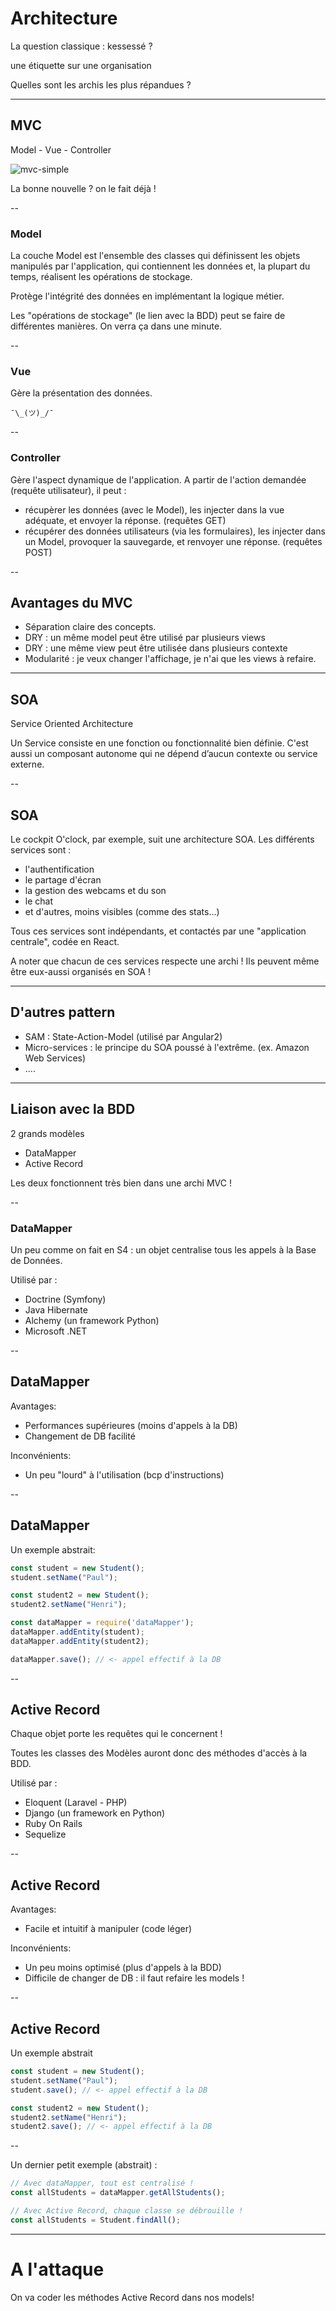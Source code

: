 # Architecture

La question classique : kessessé ?
<p class="fragment">une étiquette sur une organisation</p>
<p class="fragment">Quelles sont les archis les plus répandues ?</p>

---

## MVC

Model - Vue - Controller

![mvc-simple](/slides/s5/mvc-simple.png)

<p class="fragment">La bonne nouvelle ? on le fait déjà !</p>

-- 

### Model

La couche Model est l'ensemble des classes qui définissent les objets manipulés par l'application, qui contiennent les données et, la plupart du temps, réalisent les opérations de stockage.

Protège l'intégrité des données en implémentant la logique métier.

<p class="fragment">Les "opérations de stockage" (le lien avec la BDD) peut se faire de différentes manières. On verra ça dans une minute.</p>

--

### Vue

Gère la présentation des données. 

`¯\_(ツ)_/¯`

--

### Controller

Gère l'aspect dynamique de l'application.
A partir de l'action demandée (requête utilisateur), il peut :
- récupèrer les données (avec le Model), les injecter dans la vue adéquate, et envoyer la réponse. (requêtes GET)
- récupérer des données utilisateurs (via les formulaires), les injecter dans un Model, provoquer la sauvegarde, et renvoyer une réponse. (requêtes POST)

--

## Avantages du MVC

<ul>
<li class="fragment">Séparation claire des concepts.</li>
<li class="fragment">DRY : un même model peut être utilisé par plusieurs views</li>
<li class="fragment">DRY : une même view peut être utilisée dans plusieurs contexte</li>
<li class="fragment">Modularité : je veux changer l'affichage, je n'ai que les views à refaire.</li>
</ul>


---

## SOA

Service Oriented Architecture

<p class="fragment">Un Service consiste en une fonction ou fonctionnalité bien définie. C'est aussi un composant autonome qui ne dépend d’aucun contexte ou service externe.</p>

--

## SOA

Le cockpit O'clock, par exemple, suit une architecture SOA. Les différents services sont : 
- l'authentification
- le partage d'écran
- la gestion des webcams et du son
- le chat
- et d'autres, moins visibles (comme des stats...)

Tous ces services sont indépendants, et contactés par une "application centrale", codée en React.

<p class="fragment">A noter que chacun de ces services respecte une archi ! Ils peuvent même être eux-aussi organisés en SOA !</p>

---

## D'autres pattern

- SAM : State-Action-Model (utilisé par Angular2)
- Micro-services : le principe du SOA poussé à l'extrême. (ex. Amazon Web Services)
- ....


---

## Liaison avec la BDD

2 grands modèles 
- DataMapper
- Active Record

<p class="fragment">Les deux fonctionnent très bien dans une archi MVC !</p>

--

### DataMapper

Un peu comme on fait en S4 : un objet centralise tous les appels à la Base de Données.

Utilisé par : 
- Doctrine (Symfony)
- Java Hibernate
- Alchemy (un framework Python)
- Microsoft .NET

--

## DataMapper

Avantages: 
- Performances supérieures (moins d'appels à la DB)
- Changement de DB facilité

Inconvénients:
- Un peu "lourd" à l'utilisation (bcp d'instructions)

--

## DataMapper

Un exemple abstrait:
```js
const student = new Student();
student.setName("Paul");

const student2 = new Student();
student2.setName("Henri");

const dataMapper = require('dataMapper');
dataMapper.addEntity(student);
dataMapper.addEntity(student2);

dataMapper.save(); // <- appel effectif à la DB
```

--

## Active Record

Chaque objet porte les requêtes qui le concernent !

Toutes les classes des Modèles auront donc des méthodes d'accès à la BDD.

Utilisé par : 
- Eloquent (Laravel - PHP)
- Django (un framework en Python)
- Ruby On Rails
- Sequelize

--

## Active Record

Avantages: 
- Facile et intuitif à manipuler (code léger)

Inconvénients:
- Un peu moins optimisé (plus d'appels à la BDD)
- Difficile de changer de DB : il faut refaire les models !

--

## Active Record

Un exemple abstrait
```js
const student = new Student();
student.setName("Paul");
student.save(); // <- appel effectif à la DB

const student2 = new Student();
student2.setName("Henri");
student2.save(); // <- appel effectif à la DB
```

--

Un dernier petit exemple (abstrait) : 
```js
// Avec dataMapper, tout est centralisé !
const allStudents = dataMapper.getAllStudents();

// Avec Active Record, chaque classe se débrouille !
const allStudents = Student.findAll();
```

---

# A l'attaque

On va coder les méthodes Active Record dans nos models! 